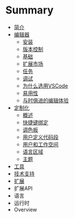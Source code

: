 # Summary

* [简介](README.md)
* [编辑器](summary/编辑器.md)
    * [安装](md/编辑器/安装.md)
    * [版本控制](md/编辑器/版本控制.md)
    * [基础](md/编辑器/基础.md)
    * [扩展市场](md/编辑器/扩展市场.md)
    * [任务](md/编辑器/任务.md)
    * [调试](md/编辑器/调试.md)
    * [为什么选用VSCode](md/编辑器/为什么选用VSCode.md)
    * [易用性](md/编辑器/易用性.md)
    * [与时俱进的编辑体验](md/编辑器/与时俱进的编辑体验.md)
* [定制化](summary/定制化.md)
    * [概述](md/定制化/概述.md)
    * [快捷键绑定](md/定制化/快捷键绑定.md)
    * [调色板](md/定制化/调色板.md)
    * [用户定义代码段](md/定制化/用户定义代码段.md)
    * [用户和工作空间](md/定制化/用户和工作空间.md)
    * [语言区域](md/定制化/语言区域.md)
    * [主题](md/定制化/主题.md)
* [工具](summary/工具.md)
* [技术支持](summary/技术支持.md)
* [扩展](summary/扩展.md)
* 扩展API
* 语言
* 运行时
* Overview

